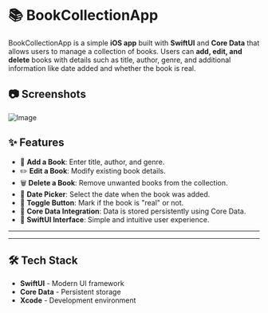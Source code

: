 # 📚 BookCollectionApp
BookCollectionApp is a simple **iOS app** built with **SwiftUI** and **Core Data** that allows users to manage a collection of books. Users can **add, edit, and delete** books with details such as title, author, genre, and additional information like date added and whether the book is real.
## 📷 Screenshots
![Image](https://github.com/user-attachments/assets/de74cbd7-6051-4eef-8fd3-ce1c7f973ae6)
## ✨ Features
- 📝 **Add a Book**: Enter title, author, and genre.
- ✏️ **Edit a Book**: Modify existing book details.
- 🗑 **Delete a Book**: Remove unwanted books from the collection.
- 📅 **Date Picker**: Select the date when the book was added.
- 🔘 **Toggle Button**: Mark if the book is "real" or not.
- 💾 **Core Data Integration**: Data is stored persistently using Core Data.
- 🎨 **SwiftUI Interface**: Simple and intuitive user experience.
---



---

## 🛠 Tech Stack
- **SwiftUI** - Modern UI framework
- **Core Data** - Persistent storage
- **Xcode** - Development environment


